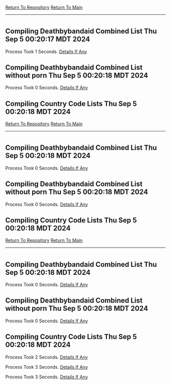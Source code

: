 [Return To Repository](https://github.com/DigitalWarrior/piholeparser/)
[Return To Main](https://github.com/DigitalWarrior/piholeparser/blob/master/RecentRunLogs/Mainlog.md)
____________________________________
# 
## Compiling Deathbybandaid Combined List Thu Sep  5 00:20:17 MDT 2024
Process Took 1 Seconds.
[Details If Any](https://github.com/DigitalWarrior/piholeparser/blob/master/RecentRunLogs/TopLevelScripts/60-Writing-Additional-Lists/70-Compiling-Deathbybandaid-Combined-List.md)

## Compiling Deathbybandaid Combined List without porn Thu Sep  5 00:20:18 MDT 2024
Process Took 0 Seconds.
[Details If Any](https://github.com/DigitalWarrior/piholeparser/blob/master/RecentRunLogs/TopLevelScripts/60-Writing-Additional-Lists/71-Compiling-Deathbybandaid-Combined-List-without-porn.md)

## Compiling Country Code Lists Thu Sep  5 00:20:18 MDT 2024
[Return To Repository](https://github.com/DigitalWarrior/piholeparser/)
[Return To Main](https://github.com/DigitalWarrior/piholeparser/blob/master/RecentRunLogs/Mainlog.md)
____________________________________
# 
## Compiling Deathbybandaid Combined List Thu Sep  5 00:20:18 MDT 2024
Process Took 0 Seconds.
[Details If Any](https://github.com/DigitalWarrior/piholeparser/blob/master/RecentRunLogs/TopLevelScripts/60-Writing-Additional-Lists/70-Compiling-Deathbybandaid-Combined-List.md)

## Compiling Deathbybandaid Combined List without porn Thu Sep  5 00:20:18 MDT 2024
Process Took 0 Seconds.
[Details If Any](https://github.com/DigitalWarrior/piholeparser/blob/master/RecentRunLogs/TopLevelScripts/60-Writing-Additional-Lists/71-Compiling-Deathbybandaid-Combined-List-without-porn.md)

## Compiling Country Code Lists Thu Sep  5 00:20:18 MDT 2024
[Return To Repository](https://github.com/DigitalWarrior/piholeparser/)
[Return To Main](https://github.com/DigitalWarrior/piholeparser/blob/master/RecentRunLogs/Mainlog.md)
____________________________________
# 
## Compiling Deathbybandaid Combined List Thu Sep  5 00:20:18 MDT 2024
Process Took 0 Seconds.
[Details If Any](https://github.com/DigitalWarrior/piholeparser/blob/master/RecentRunLogs/TopLevelScripts/60-Writing-Additional-Lists/70-Compiling-Deathbybandaid-Combined-List.md)

## Compiling Deathbybandaid Combined List without porn Thu Sep  5 00:20:18 MDT 2024
Process Took 0 Seconds.
[Details If Any](https://github.com/DigitalWarrior/piholeparser/blob/master/RecentRunLogs/TopLevelScripts/60-Writing-Additional-Lists/71-Compiling-Deathbybandaid-Combined-List-without-porn.md)

## Compiling Country Code Lists Thu Sep  5 00:20:18 MDT 2024
Process Took 2 Seconds.
[Details If Any](https://github.com/DigitalWarrior/piholeparser/blob/master/RecentRunLogs/TopLevelScripts/60-Writing-Additional-Lists/75-Compiling-Country-Code-Lists.md)

Process Took 3 Seconds.
[Details If Any](https://github.com/DigitalWarrior/piholeparser/blob/master/RecentRunLogs/TopLevelScripts/60-Writing-Additional-Lists/75-Compiling-Country-Code-Lists.md)

Process Took 3 Seconds.
[Details If Any](https://github.com/DigitalWarrior/piholeparser/blob/master/RecentRunLogs/TopLevelScripts/60-Writing-Additional-Lists/75-Compiling-Country-Code-Lists.md)

